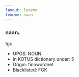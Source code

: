 ```yaml
---
layout: lexeme
lexeme: naan
---
```


###  naan₁

fgk
* UPOS:  NOUN
* in KOTUS dictionary under:  5
* Origin:  finnwordnet
* Blacklisted:  FGK

